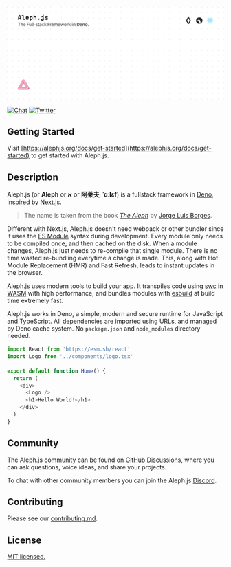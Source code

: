 [![Aleph.js: The Full-stack Framework in Deno.](.github/poster.svg)](https://alephjs.org)

<p>
  <a href="https://discord.gg/pWGdS7sAqD"><img src="https://img.shields.io/discord/775256646821085215?color=%23008181&label=Chat&labelColor=%23111&logo=discord&logoColor=%23aaaaaa" alt="Chat"></a>
  <a href="https://twitter.com/intent/follow?screen_name=alephjs"><img src="https://img.shields.io/twitter/follow/alephjs?style=social" alt="Twitter"></a>
</p>

## Getting Started

Visit [https://alephjs.org/docs/get-started](https://alephjs.org/docs/get-started) to get started with Aleph.js.


## Description

Aleph.js (or **Aleph** or **א** or **阿莱夫**, **ˈɑːlɛf**) is a fullstack framework in [Deno](https://deno.land/), inspired by [Next.js](https://nextjs.org/).

> The name is taken from the book [_The Aleph_]( http://phinnweb.org/links/literature/borges/aleph.html)
 by [Jorge Luis Borges](http://phinnweb.org/links/literature/borges/aleph.html).

Different with Next.js, Aleph.js doesn't need webpack or other bundler since it uses the [ES Module](https://developer.mozilla.org/en-US/docs/Web/JavaScript/Guide/Modules) syntax during development. Every module only needs to be compiled once, and then cached on the disk. When a module changes, Aleph.js just needs to re-compile that single module. There is no time wasted re-bundling everytime a change is made. This, along with Hot Module Replacement (HMR) and Fast Refresh, leads to instant updates in the browser.

Aleph.js uses modern tools to build your app. It transpiles code using [swc](https://swc.rs/) in [WASM](https://webassembly.org/) with high performance, and bundles modules with [esbuild](https://github.com/evanw/esbuild) at build time extremely fast.

Aleph.js works in Deno, a simple, modern and secure runtime for JavaScript and TypeScript. All dependencies are imported using URLs, and managed by Deno cache system. No `package.json` and `node_modules` directory needed.

```ts
import React from 'https://esm.sh/react'
import Logo from '../components/logo.tsx'

export default function Home() {
  return (
    <div>
      <Logo />
      <h1>Hello World!</h1>
    </div>
  )
}
```

## Community

The Aleph.js community can be found on [GitHub Discussions](https://github.com/alephjs/aleph.js/discussions), where you can ask questions, voice ideas, and share your projects.

To chat with other community members you can join the Aleph.js [Discord](https://discord.com/invite/pWGdS7sAqD).

## Contributing

Please see our [contributing.md](https://github.com/alephjs/aleph.js/blob/master/CONTRIBUTING.md).

## License

[MIT licensed.](https://github.com/alephjs/aleph.js/blob/master/LICENSE)
